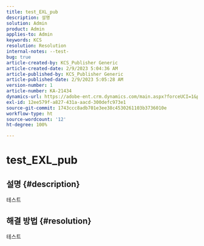 ```yaml
---
title: test_EXL_pub
description: 설명
solution: Admin
product: Admin
applies-to: Admin
keywords: KCS
resolution: Resolution
internal-notes: --test-
bug: true
article-created-by: KCS_Publisher Generic
article-created-date: 2/9/2023 5:04:36 AM
article-published-by: KCS_Publisher Generic
article-published-date: 2/9/2023 5:05:28 AM
version-number: 1
article-number: KA-21434
dynamics-url: https://adobe-ent.crm.dynamics.com/main.aspx?forceUCI=1&pagetype=entityrecord&etn=knowledgearticle&id=f774703c-37a8-ed11-aad1-6045bd0063aa
exl-id: 12ee579f-a827-431a-aacd-300defc973e1
source-git-commit: 1743ccc8adb701e3ee38c4530261103b3736010e
workflow-type: ht
source-wordcount: '12'
ht-degree: 100%

---
```


# test_EXL_pub

## 설명 {#description}

테스트

## 해결 방법 {#resolution}


테스트
